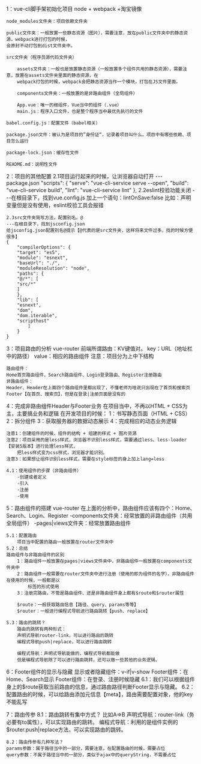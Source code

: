 1：vue-cli脚手架初始化项目
    node + webpack +淘宝镜像

    node_modules文件夹：项目依赖文件夹

    public文件夹：一般放置一些静态资源（图片），需要注意，放在public文件夹中的静态资源，webpack进行打包的时候，
    会原封不动打包到dist文件夹中。

    src文件夹（程序员源代码文件夹）

        assets文件夹：一般也是放置静态资源（一般放置多个组件共用的静态资源），需要注意，放置在assets文件夹里面的静态资源，在
        webpack打包的时候，webpack会把静态资源当作一个模块，打包在JS文件里面。

        components文件夹：一般放置的是非路由组件（全局组件）

        App.vue：唯一的根组件，Vue当中的组件（.vue）
        main.js：程序入口文件，也是整个程序当中最优先执行的文件

    babel.config.js：配置文件（babel相关）

    package.json文件：被认为是项目的”身份证“，记录着项目叫什么，项目中有哪些依赖、项目怎么运行

    package-lock.json：缓存性文件

    README.md：说明性文件

2：项目的其他配置
    2.1项目运行起来的时候，让浏览器自动打开
    ---package.json
        "scripts": {
        "serve": "vue-cli-service serve --open",
        "build": "vue-cli-service build",
        "lint": "vue-cli-service lint"
        },
    2.2eslint校验功能关闭
    ---在根目录下，找到vue.config.js
    加上一个语句：lintOnSave:false
    比如：声明变量但是没有使用，eslint校验工具会报错

    2.3src文件夹简写方法，配置别名。@
    ---在根目录下，找到jsconfig.json
    给jsconfig.json配置别名@提示【@代表的是src文件夹，这样将来文件过多，找的时候方便很多】
    {
        "compilerOptions": {
        "target": "es5",
        "module": "esnext",
        "baseUrl": "./",
        "moduleResolution": "node",
        "paths": {
        "@/*": [
        "src/*"
        ]
        },
        "lib": [
        "esnext",
        "dom",
        "dom.iterable",
        "scripthost"
            ]
        }
    }
3：项目路由的分析
    vue-router
    前端所谓路由：KV键值对。
    key：URL（地址栏中的路径）
    value：相应的路由组件
    注意：项目分为上中下结构

    路由组件：
    Home首页路由组件、Search路由组件、Login登录路由、Register注册路由
    非路由组件：
    Header、Header在上面四个路由组件里都出现了，不懂老师为啥说只出现在了首页和搜索页
    Footer【在首页、搜索页】，但是在登录|注册页面是没有的

4：完成非路由组件Header与Footer业务
    在项目当中，不再以HTML + CSS为主，主要搞业务和逻辑
    在开发项目的时候：
    1：书写静态页面（HTML + CSS）
    2：拆分组件
    3：获取服务器的数据动态展示
    4：完成相应的动态业务逻辑

    注意1：创建组件的时候，组件的结构 + 组建的样式 + 图片资源
    注意2：项目采用的是less样式，浏览器不识别less样式，需要通过less、less-loader【安装5版本】进行处理less样式，
        把less样式变为css样式，浏览器才能识别。
    注意3：如果想让组件识别less样式，需要在style标签的身上加上lang=less

    4.1：使用组件的步骤（非路由组件）
        -创建或者定义
        -引入
        -注册
        -使用

5：路由组件的搭建
    vue-router
    在上面的分析中，路由组件应该有四个：Home、Search、Login、Register
    -components文件夹：经常放置的非路由组件（共用全局组件）
    -pages|views文件夹：经常放置路由组件

    5.1：配置路由
        项目当中配置的路由一般放置在router文件夹中
    5.2：总结
    路由组件与非路由组件的区别
        1：路由组件一般放置在pages|views文件夹中，非路由组件一般放置在components文件夹中
        2：路由组件一般需要在router文件夹中进行注册（使用的即为组件的名字），非路由组件在使用的时候，一般都是以
            标签的形式使用
        3：注册完路由，不管是路由组件、还是非路由组件身上都有$route和$router属性

        $route：一般获取路由信息【路径、query、params等等】
        $router：一般进行编程式导航进行路由跳转【push、replace】

    5.3：路由的跳转？
        路由的跳转有两种形式：
        声明式导航router-link，可以进行路由的跳转
        编程式导航push|replace，可以进行路由跳转

        编程式导航：声明式导航能做的，编程式导航都能做
        但是编程式导航除了可以进行路由跳转，还可以做一些其他的业务逻辑。

6：Footer组件的显示与隐藏
    显示或者隐藏组件：v-if|v-show
    Footer组件：在Home、Search显示
    Footer组件：在登录、注册时候隐藏
    6.1：我们可以根据组件身上的$route获取当前路由的信息，通过路由路径判断Footer显示与隐藏。
    6.2：配置路由的时候，可以给路由添加元信息【meta】，路由需要配置对象，他的key不能乱写

7：路由传参
    8.1：路由跳转有集中方式？
    比如A=>B
    声明式导航：router-link（务必要有to属性），可以实现路由的跳转。
    编程式导航：利用的是组件实例的$router.push|replace方法，可以实现路由的跳转。

    8.2：路由传参有几种写法？
    params参数：属于路径当中的一部分，需要注意，在配置路由的时候，需要占位
    query参数：不属于路径当中的一部分，类似于ajax中的queryString，不需要占位
    

